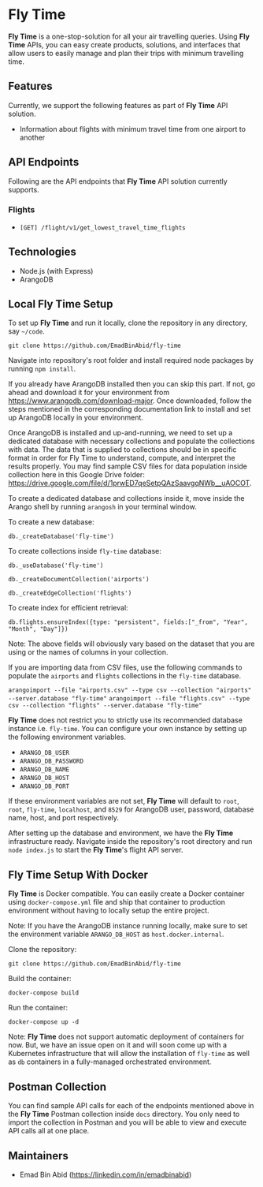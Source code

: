 # Fly Time

**Fly Time** is a one-stop-solution for all your air travelling queries. Using **Fly Time** APIs, you can easy create products, solutions, and interfaces that allow users to easily manage and plan their trips with minimum travelling time. 

## Features
Currently, we support the following features as part of **Fly Time** API solution.
- Information about flights with minimum travel time from one airport to another

## API Endpoints
Following are the API endpoints that **Fly Time** API solution currently supports.

### Flights
- `[GET] /flight/v1/get_lowest_travel_time_flights`

## Technologies
- Node.js (with Express)
- ArangoDB

## Local Fly Time Setup
To set up **Fly Time** and run it locally, clone the repository in any directory, say `~/code`.

`git clone https://github.com/EmadBinAbid/fly-time`

Navigate into repository's root folder and install required node packages by running `npm install`.

If you already have ArangoDB installed then you can skip this part. If not, go ahead and download it for your environment from https://www.arangodb.com/download-major. Once downloaded, follow the steps mentioned in the corresponding documentation link to install and set up ArangoDB locally in your environment. 

Once ArangoDB is installed and up-and-running, we need to set up a dedicated database with necessary collections and populate the collections with data. The data that is supplied to collections should be in specific format in order for Fly Time to understand, compute, and interpret the results properly. You may find sample CSV files for data population inside collection here in this Google Drive folder: https://drive.google.com/file/d/1prwED7qeSetpQAzSaavgqNWb__uAOCOT.

To create a dedicated database and collections inside it, move inside the Arango shell by running   `arangosh` in your terminal window. 

To create a new database:

`db._createDatabase('fly-time')`

To create collections inside `fly-time` database:

`db._useDatabase('fly-time')`

`db._createDocumentCollection('airports')`

`db._createEdgeCollection('flights')`

To create index for efficient retrieval:

`db.flights.ensureIndex({type: "persistent", fields:["_from", "Year", "Month", "Day"]})`

Note: The above fields will obviously vary based on the dataset that you are using or the names of columns in your collection. 

If you are importing data from CSV files, use the following commands to populate the `airports` and `flights` collections in the `fly-time` database. 

`arangoimport --file "airports.csv" --type csv --collection "airports" --server.database "fly-time"`
`arangoimport --file "flights.csv" --type csv --collection "flights" --server.database "fly-time"`

**Fly Time** does not restrict you to strictly use its recommended database instance i.e. `fly-time`. You can configure your own instance by setting up the following environment variables.

- `ARANGO_DB_USER`
- `ARANGO_DB_PASSWORD`
- `ARANGO_DB_NAME`
- `ARANGO_DB_HOST`
- `ARANGO_DB_PORT`

If these environment variables are not set, **Fly Time** will default to `root`, `root`, `fly-time`, `localhost`, and `8529` for ArangoDB user, password, database name, host, and port respectively. 

After setting up the database and environment, we have the **Fly Time** infrastructure ready. Navigate inside the repository's root directory and run `node index.js` to start the **Fly Time**'s flight API server.

## Fly Time Setup With Docker
**Fly Time** is Docker compatible. You can easily create a Docker container using `docker-compose.yml` file and ship that container to production environment without having to locally setup the entire project. 

Note: If you have the ArangoDB instance running locally, make sure to set the environment variable `ARANGO_DB_HOST` as `host.docker.internal`.

Clone the repository: 

`git clone https://github.com/EmadBinAbid/fly-time`

Build the container:

`docker-compose build`

Run the container:

`docker-compose up -d`

Note: **Fly Time** does not support automatic deployment of containers for now. But, we have an issue open on it and will soon come up with a Kubernetes infrastructure that will allow the installation of `fly-time` as well as `db` containers in a fully-managed orchestrated environment. 

## Postman Collection
You can find sample API calls for each of the endpoints mentioned above in the **Fly Time** Postman collection inside `docs` directory. You only need to import the collection in Postman and you will be able to view and execute API calls all at one place.

## Maintainers
- Emad Bin Abid (https://linkedin.com/in/emadbinabid)